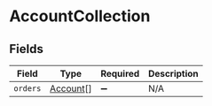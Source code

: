 # AccountCollection


## Fields

| Field                                       | Type                                        | Required                                    | Description                                 |
| ------------------------------------------- | ------------------------------------------- | ------------------------------------------- | ------------------------------------------- |
| `orders`                                    | [Account](../../models/shared/account.md)[] | :heavy_minus_sign:                          | N/A                                         |